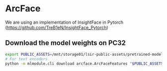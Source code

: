 # ArcFace

We are using an implementation of InsightFace in Pytorch (https://github.com/TreB1eN/InsightFace_Pytorch)


## Download the model weights on PC32

```bash
export PUBLIC_ASSETS=/mnt/storage01/lsir-public-assets/pretrained-models
# For text encoders
python -m mlmodule.cli download arcface.ArcFaceFeatures "$PUBLIC_ASSETS/face-detection/model_ir_se50.pt"
```
